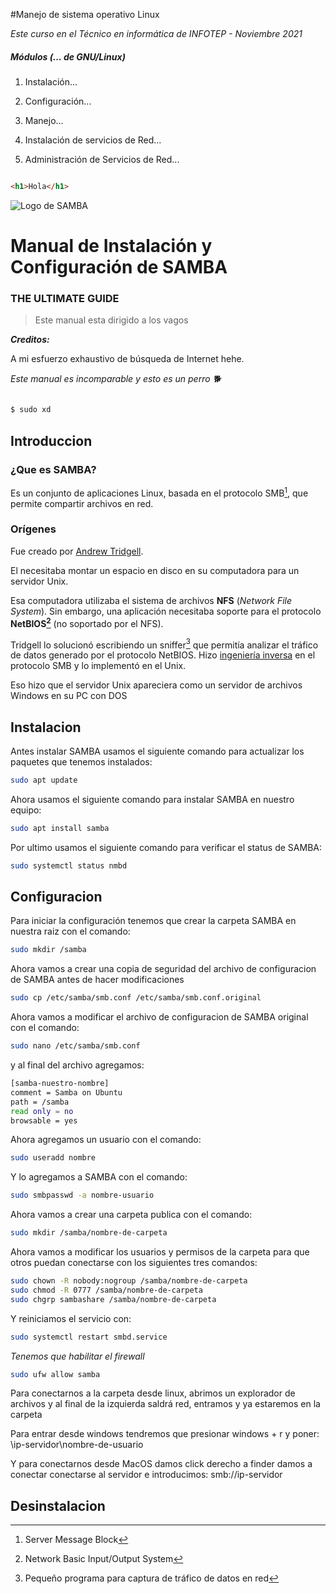 #Manejo de sistema operativo Linux

*Este curso en el Técnico en informática de INFOTEP - Noviembre 2021*

  

##### Módulos (... de GNU/Linux)

1. Instalación...

2. Configuración...

3. Manejo...

4. Instalación de servicios de Red...

5. Administración de Servicios de Red...

  

```html

<h1>Hola</h1>

```

  

![Logo de SAMBA](https://www.muylinux.com/wp-content/uploads/2014/04/samba.jpg)

  

# Manual de Instalación y Configuración de SAMBA

  

### THE ULTIMATE GUIDE

  

> Este manual esta dirigido a los vagos

  

***Creditos:***

  

A mi esfuerzo exhaustivo de búsqueda de Internet hehe.

  

*Este manual es incomparable y esto es un perro 🐕*

  

```bash

$ sudo xd

```

  

## Introduccion

### ¿Que es SAMBA?

Es un conjunto de aplicaciones Linux, basada en el protocolo SMB[^1], que permite compartir archivos en red.

  

### Orígenes

Fue creado por [Andrew Tridgell](https://es.wikipedia.org/wiki/Andrew_Tridgell  "https://es.wikipedia.org/wiki/Andrew_Tridgell").

El necesitaba montar un espacio en disco en su computadora para un servidor Unix.

Esa computadora utilizaba el sistema de archivos **NFS** (*Network File System*). Sin embargo, una aplicación necesitaba soporte para el protocolo **NetBIOS[^2]** (no soportado por el NFS).

Tridgell lo solucionó escribiendo un sniffer[^3] que permitía analizar el tráfico de datos generado por el protocolo NetBIOS. Hizo [ingeniería inversa](https://es.wikipedia.org/wiki/Ingenier%C3%ADa_inversa  "https://es.wikipedia.org/wiki/Ingeniería_inversa") en el protocolo SMB y lo implementó en el Unix.

  

Eso hizo que el servidor Unix apareciera como un servidor de archivos Windows en su PC con DOS

  

## Instalacion

 Antes instalar SAMBA usamos el siguiente comando para actualizar los paquetes que tenemos instalados:
```bash
sudo apt update
```
Ahora usamos el siguiente comando para instalar SAMBA en nuestro equipo:

```bash
sudo apt install samba
```
Por ultimo usamos el siguiente comando para verificar el status de SAMBA: 

```bash
sudo systemctl status nmbd
```
## Configuracion

Para iniciar la configuración tenemos que crear la carpeta SAMBA en nuestra raiz con el comando: 

```bash
sudo mkdir /samba
```
Ahora vamos a crear una copia de seguridad del archivo de configuracion de SAMBA antes de hacer modificaciones

```bash
sudo cp /etc/samba/smb.conf /etc/samba/smb.conf.original
```

Ahora vamos a modificar el archivo de configuracion de SAMBA original con el comando: 

```bash
sudo nano /etc/samba/smb.conf
```
y al final del archivo agregamos:

```bash
[samba-nuestro-nombre]
comment = Samba on Ubuntu
path = /samba
read only = no
browsable = yes
```
Ahora agregamos un usuario con el comando:

```bash
sudo useradd nombre
```
Y lo agregamos a SAMBA con el comando:

```bash
sudo smbpasswd -a nombre-usuario
```
Ahora vamos a crear una carpeta publica con el comando:

```bash
sudo mkdir /samba/nombre-de-carpeta
```

Ahora vamos a modificar los usuarios y permisos de la carpeta para que otros puedan conectarse con los siguientes tres comandos:

```bash
sudo chown -R nobody:nogroup /samba/nombre-de-carpeta
sudo chmod -R 0777 /samba/nombre-de-carpeta
sudo chgrp sambashare /samba/nombre-de-carpeta
```
Y reiniciamos el servicio con:

```bash
sudo systemctl restart smbd.service
```
*Tenemos que habilitar el firewall*
```bash
sudo ufw allow samba
```
Para conectarnos a la carpeta desde linux, abrimos un explorador de archivos y al final de la izquierda saldrá red, entramos y ya estaremos en la carpeta

Para entrar desde windows tendremos que presionar windows + r y poner: \\ip-servidor\nombre-de-usuario

Y para conectarnos desde MacOS damos click derecho a finder damos a conectar conectarse al servidor e introducimos: smb://ip-servidor

## Desinstalacion

  

[^1]: Server Message Block

[^2]: Network Basic Input/Output System

[^3]: Pequeño programa para captura de tráfico de datos en red




